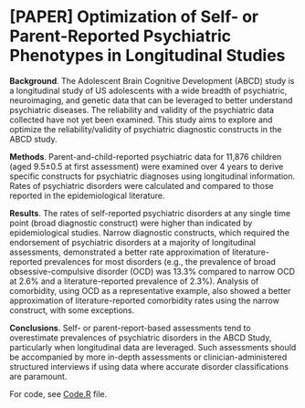 # [PAPER] Optimization of Self- or Parent-Reported Psychiatric Phenotypes in Longitudinal Studies

**Background**. The Adolescent Brain Cognitive Development (ABCD) study is a longitudinal study of US adolescents with a wide breadth of psychiatric, neuroimaging, and genetic data that can be leveraged to better understand psychiatric diseases. The reliability and validity of the psychiatric data collected have not yet been examined. This study aims to explore and optimize the reliability/validity of psychiatric diagnostic constructs in the ABCD study.

**Methods**. Parent-and-child-reported psychiatric data for 11,876 children (aged 9.5±0.5 at first assessment) were examined over 4 years to derive specific constructs for psychiatric diagnoses using longitudinal information. Rates of psychiatric disorders were calculated and compared to those reported in the epidemiological literature.

**Results**. The rates of self-reported psychiatric disorders at any single time point (broad diagnostic construct) were higher than indicated by epidemiological studies. Narrow diagnostic constructs, which required the endorsement of psychiatric disorders at a majority of longitudinal assessments, demonstrated a better rate approximation of literature-reported prevalences for most disorders (e.g., the prevalence of broad obsessive-compulsive disorder (OCD) was 13.3% compared to narrow OCD at 2.6% and a literature-reported prevalence of 2.3%). Analysis of comorbidity, using OCD as a representative example, also showed a better approximation of literature-reported comorbidity rates using the narrow construct, with some exceptions. 

**Conclusions**. Self- or parent-report-based assessments tend to overestimate prevalences of psychiatric disorders in the ABCD Study, particularly when longitudinal data are leveraged. Such assessments should be accompanied by more in-depth assessments or clinician-administered structured interviews if using data where accurate disorder classifications are paramount.


For code, see [Code.R](Code.R) file.
